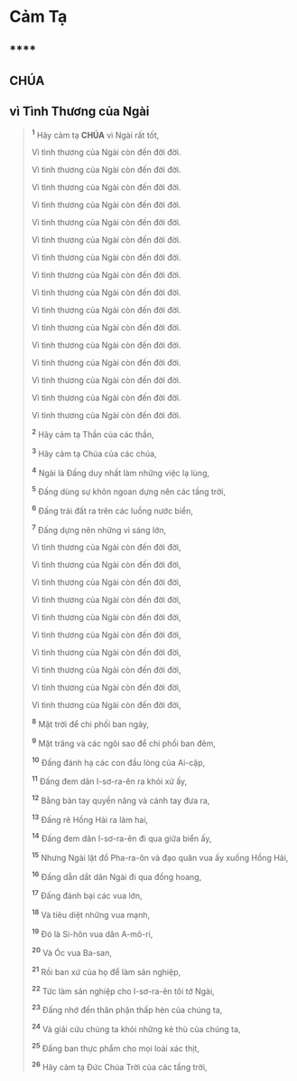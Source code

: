 # Cảm Tạ

## \*\*\*\*

## CHÚA

## vì Tình Thương của Ngài

> <sup><b>1</b></sup> Hãy cảm tạ **CHÚA** vì Ngài rất tốt,
>
> Vì tình thương của Ngài còn đến đời đời.
>
> Vì tình thương của Ngài còn đến đời đời.
>
> Vì tình thương của Ngài còn đến đời đời.
>
> Vì tình thương của Ngài còn đến đời đời.
>
> Vì tình thương của Ngài còn đến đời đời.
>
> Vì tình thương của Ngài còn đến đời đời.
>
> Vì tình thương của Ngài còn đến đời đời.
>
> Vì tình thương của Ngài còn đến đời đời.
>
> Vì tình thương của Ngài còn đến đời đời.
>
> Vì tình thương của Ngài còn đến đời đời.
>
> Vì tình thương của Ngài còn đến đời đời.
>
> Vì tình thương của Ngài còn đến đời đời.
>
> Vì tình thương của Ngài còn đến đời đời.
>
> Vì tình thương của Ngài còn đến đời đời.
>
> Vì tình thương của Ngài còn đến đời đời.
>
> Vì tình thương của Ngài còn đến đời đời.
>
> <sup><b>2</b></sup> Hãy cảm tạ Thần của các thần,
>
> <sup><b>3</b></sup> Hãy cảm tạ Chúa của các chúa,
>
> <sup><b>4</b></sup> Ngài là Đấng duy nhất làm những việc lạ lùng,
>
> <sup><b>5</b></sup> Đấng dùng sự khôn ngoan dựng nên các tầng trời,
>
> <sup><b>6</b></sup> Đấng trải đất ra trên các luồng nước biển,
>
> <sup><b>7</b></sup> Đấng dựng nên những vì sáng lớn,
>
> Vì tình thương của Ngài còn đến đời đời,
>
> Vì tình thương của Ngài còn đến đời đời,
>
> Vì tình thương của Ngài còn đến đời đời,
>
> Vì tình thương của Ngài còn đến đời đời,
>
> Vì tình thương của Ngài còn đến đời đời,
>
> Vì tình thương của Ngài còn đến đời đời,
>
> Vì tình thương của Ngài còn đến đời đời,
>
> Vì tình thương của Ngài còn đến đời đời,
>
> Vì tình thương của Ngài còn đến đời đời,
>
> Vì tình thương của Ngài còn đến đời đời,
>
> <sup><b>8</b></sup> Mặt trời để chi phối ban ngày,
>
> <sup><b>9</b></sup> Mặt trăng và các ngôi sao để chi phối ban đêm,
>
> <sup><b>10</b></sup> Đấng đánh hạ các con đầu lòng của Ai-cập,
>
> <sup><b>11</b></sup> Đấng đem dân I-sơ-ra-ên ra khỏi xứ ấy,
>
> <sup><b>12</b></sup> Bằng bàn tay quyền năng và cánh tay đưa ra,
>
> <sup><b>13</b></sup> Đấng rẽ Hồng Hải ra làm hai,
>
> <sup><b>14</b></sup> Đấng đem dân I-sơ-ra-ên đi qua giữa biển ấy,
>
> <sup><b>15</b></sup> Nhưng Ngài lật đổ Pha-ra-ôn và đạo quân vua ấy xuống Hồng Hải,
>
> <sup><b>16</b></sup> Đấng dẫn dắt dân Ngài đi qua đồng hoang,
>
> <sup><b>17</b></sup> Đấng đánh bại các vua lớn,
>
> <sup><b>18</b></sup> Và tiêu diệt những vua mạnh,
>
> <sup><b>19</b></sup> Đó là Si-hôn vua dân A-mô-ri,
>
> <sup><b>20</b></sup> Và Óc vua Ba-san,
>
> <sup><b>21</b></sup> Rồi ban xứ của họ để làm sản nghiệp,
>
> <sup><b>22</b></sup> Tức làm sản nghiệp cho I-sơ-ra-ên tôi tớ Ngài,
>
> <sup><b>23</b></sup> Đấng nhớ đến thân phận thấp hèn của chúng ta,
>
> <sup><b>24</b></sup> Và giải cứu chúng ta khỏi những kẻ thù của chúng ta,
>
> <sup><b>25</b></sup> Đấng ban thực phẩm cho mọi loài xác thịt,
>
> <sup><b>26</b></sup> Hãy cảm tạ Đức Chúa Trời của các tầng trời,
